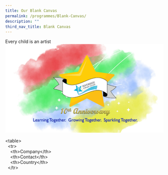 ```yaml
---
title: Our Blank Canvas
permalink: /programmes/Blank-Canvas/
description: ""
third_nav_title: Blank Canvas
---
```

Every child is an artist
![](/images/10_Anniversary_logo.jpg)

<table\>  
  <tr\>  
    <th\>Company</th\>  
    <th\>Contact</th\>  
    <th\>Country</th\>  
  </tr\>

